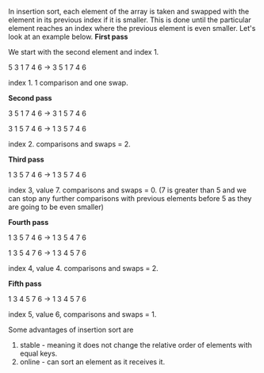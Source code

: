 In insertion sort, each element of the array is taken and swapped with the element in its previous index if it is smaller. This is done until the particular element reaches an index where the previous element is even smaller. Let's look at an example below.
**First pass**

We start with the second element and index 1.

5 3 1 7 4 6 -> 3 5 1 7 4 6

index 1. 1 comparison and one swap.

**Second pass**

3 5 1 7 4 6 -> 3 1 5 7 4 6

3 1 5 7 4 6 -> 1 3 5 7 4 6

index 2. comparisons and swaps = 2.

**Third pass**

1 3 5 7 4 6 -> 1 3 5 7 4 6

index 3, value 7. comparisons and swaps = 0. (7 is greater than 5 and we can stop any further comparisons with previous elements before 5 as they are going to be even smaller)

**Fourth pass**

1 3 5 7 4 6 -> 1 3 5 4 7 6

1 3 5 4 7 6 -> 1 3 4 5 7 6

index 4, value 4. comparisons and swaps = 2.

**Fifth pass**

1 3 4 5 7 6 -> 1 3 4 5 7 6

index 5, value 6, comparisons and swaps = 1.

Some advantages of insertion sort are
1. stable - meaning it does not change the relative order of elements with equal keys.
2. online - can sort an element as it receives it. 